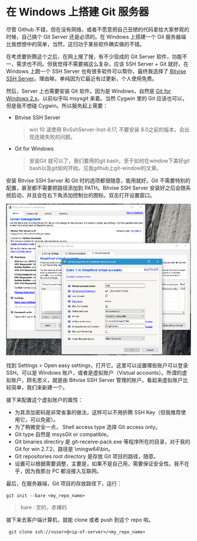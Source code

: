 # 在 Windows 上搭建 Git 服务器


尽管 Github 不错，但在没有网络，或者不愿意把自己丑陋的代码拿给大家参观的时候，自己搞个 Git Server 还是必须的。在 Windows 上搭建一个 Git 服务器端比我想想中的简单，当然，这归功于某些软件确实做的不错。

在考虑要折腾这个之后，在网上搜了搜，有不少现成的 Git Server 软件，功能不一，需求也不同。但我觉得不需要搞这么复杂，应该 SSH Server + Git 就好。在 Windows 上跑一个 SSH Server 也有很多软件可以帮你，最终我选择了 [Bitvise SSH Server](https://www.bitvise.com/ssh-server)。理由嘛，单纯因为它最近有过更新，个人使用免费。

然后，Server 上也需要安装 Git 软件。因为是 Windows，自然是 [Git for Windows 2.x](https://git-for-windows.github.io/)。以前似乎叫 msysgit 来着。当然 Cygwin 里的 Git 应该也可以，但是我不想碰 Cygwin。所以服务起上需要：

- Bitvise SSH Server

  > win 10 请使用 BvSshServer-Inst-8.17,  不要安装 8.0之前的版本，会出现连接失败的问题。

- Git for Windows

  > 安装Git 就可以了，我们要用的git bash，至于如何在window下美好git bash以及git如何开始，见我github上git-window的文章。

安装 Bitvise SSH Server 和 Git 时的选项都很随意，能用就好。Git 不需要特别的配置，甚至都不需要把路径添加到 PATH。Bitvise SSH Server 安装好之后会随系统启动，并且会在右下角添加控制台的图标。双击打开设置窗口。

![设置截图](imgs/bitvise-ssh-server-settings.png)


找到 Settings > Open easy settings，打开它。这里可以设置哪些账户可以登录 SSH，可以是 Windows 账户，或者是虚拟账户（Vistual accounts）。所谓的虚拟账户，顾名思义，就是由 Bitvise SSH Server 管理的账户。看起来虚拟账户比较简单，我们来新建一个。

接下来配置这个虚拟账户的属性：

- 为其添加密码是非常省事的做法，这样可以不用折腾 SSH Key（但我推荐使用它，可以免密）。
- 为了稍微安全一点， Shell access type 选择 Git access only。
- Git type 自然是 msysGit or compatible。
- Git binaries directiry 是 git-receive-pack.exe 等程序所在的目录，对于我的 Git for win 2.7.2，路径是 <path-to-git>\mingw64\bin。
- Git repositories root directory 是存放 Git 项目的路径，随意。
- 设置可以根据需要调整，主要是，如果不是自己用，需要保证安全性。我不在乎，因为我那台 PC 都没接入互联网。

最后，在服务器端，Git 项目的存放路径下，运行：

``` git init --bare <my_repo_name> ```

> bare : 空的，赤裸的

接下来去客户端计算机，就能 clone 或者 push 到这个 repo 啦。

``` git clone ssh://<user>@<ip-of-server>/<my_repo_name>```